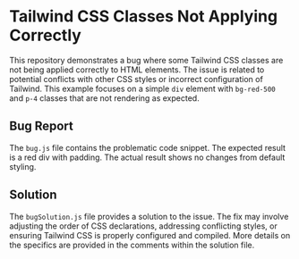 # Tailwind CSS Classes Not Applying Correctly

This repository demonstrates a bug where some Tailwind CSS classes are not being applied correctly to HTML elements. The issue is related to potential conflicts with other CSS styles or incorrect configuration of Tailwind.  This example focuses on a simple `div` element with `bg-red-500` and `p-4` classes that are not rendering as expected.

## Bug Report

The `bug.js` file contains the problematic code snippet.  The expected result is a red div with padding. The actual result shows no changes from default styling.

## Solution

The `bugSolution.js` file provides a solution to the issue. The fix may involve adjusting the order of CSS declarations, addressing conflicting styles, or ensuring Tailwind CSS is properly configured and compiled. More details on the specifics are provided in the comments within the solution file.
